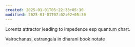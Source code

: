 ```yaml
---
created: 2025-01-01T05:22:33+05:30
modified: 2025-01-01T07:02:02+05:30
---
```


Lorentz attractor leading to impedence esp quantum chart.

Vairochanas, estrangala in dharani book notate
